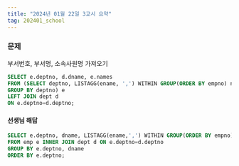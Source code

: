 ```yaml
---
title: "2024년 01월 22일 3교시 요약"
tag: 202401_school
---
```


### 문제

부서번호, 부서명, 소속사원명 가져오기

```sql
SELECT e.deptno, d.dname, e.names
FROM (SELECT deptno, LISTAGG(ename, ',') WITHIN GROUP(ORDER BY empno) names FROM emp
GROUP BY deptno) e 
LEFT JOIN dept d
ON e.deptno=d.deptno;
```


#### 선생님 해답

```sql
SELECT e.deptno, dname, LISTAGG(ename,',') WITHIN GROUP(ORDER BY empno) names
FROM emp e INNER JOIN dept d ON e.deptno=d.deptno
GROUP BY e.deptno, dname
ORDER BY e.deptno;
```